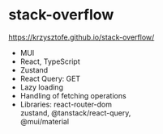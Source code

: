 # stack-overflow


https://krzysztofe.github.io/stack-overflow/

* MUI
* React, TypeScript
* Zustand 
* React Query: GET 
* Lazy loading
* Handling of fetching operations
* Libraries:
react-router-dom <br/>
zustand, @tanstack/react-query,<br/>
@mui/material

